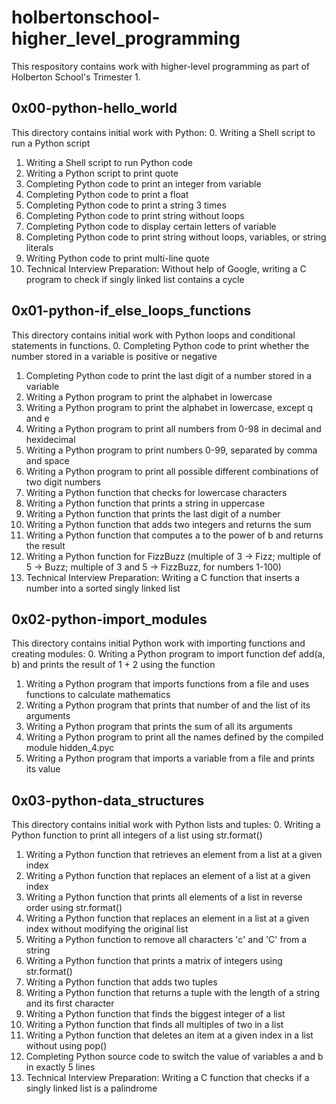 # holbertonschool-higher_level_programming
This respository contains work with higher-level programming as part of Holberton School's Trimester 1.

## 0x00-python-hello_world
This directory contains initial work with Python:
0. Writing a Shell script to run a Python script
1. Writing a Shell script to run Python code
2. Writing a Python script to print quote
3. Completing Python code to print an integer from variable
4. Completing Python code to print a float
5. Completing Python code to print a string 3 times
6. Completing Python code to print string without loops
7. Completing Python code to display certain letters of variable
8. Completing Python code to print string without loops, variables, or string literals
9. Writing Python code to print multi-line quote
10. Technical Interview Preparation:
Without help of Google, writing a C program to check if singly linked list contains a cycle

## 0x01-python-if_else_loops_functions
This directory contains initial work with Python loops and conditional statements in functions.
0. Completing Python code to print whether the number stored in a variable is positive or negative
1. Completing Python code to print the last digit of a number stored in a variable
2. Writing a Python program to print the alphabet in lowercase
3. Writing a Python program to print the alphabet in lowercase, except q and e
4. Writing a Python program to print all numbers from 0-98 in decimal and hexidecimal
5. Writing a Python program to print numbers 0-99, separated by comma and space
6. Writing a Python program to print all possible different combinations of two digit numbers
7. Writing a Python function that checks for lowercase characters
8. Writing a Python function that prints a string in uppercase
9. Writing a Python function that prints the last digit of a number
10. Writing a Python function that adds two integers and returns the sum
11. Writing a Python function that computes a to the power of b and returns the result
12. Writing a Python function for FizzBuzz
(multiple of 3 -> Fizz; multiple of 5 -> Buzz; multiple of 3 and 5 -> FizzBuzz, for numbers 1-100)
13. Technical Interview Preparation:
Writing a C function that inserts a number into a sorted singly linked list

## 0x02-python-import_modules
This directory contains initial Python work with importing functions and creating modules:
0. Writing a Python program to import function def add(a, b) and prints the result of 1 + 2 using the function
1. Writing a Python program that imports functions from a file and uses functions to calculate mathematics
2. Writing a Python program that prints that number of and the list of its arguments
3. Writing a Python program that prints the sum of all its arguments
4. Writing a Python program to print all the names defined by the compiled module hidden_4.pyc
5. Writing a Python program that imports a variable from a file and prints its value

## 0x03-python-data_structures
This directory contains initial work with Python lists and tuples:
0. Writing a Python function to print all integers of a list using str.format()
1. Writing a Python function that retrieves an element from a list at a given index
2. Writing a Python function that replaces an element of a list at a given index
3. Writing a Python function that prints all elements of a list in reverse order using str.format()
4. Writing a Python function that replaces an element in a list at a given index without modifying the original list
5. Writing a Python function to remove all characters 'c' and 'C' from a string
6. Writing a Python function that prints a matrix of integers using str.format()
7. Writing a Python function that adds two tuples
8. Writing a Python function that returns a tuple with the length of a string and its first character
9. Writing a Python function that finds the biggest integer of a list
10. Writing a Python function that finds all multiples of two in a list
11. Writing a Python function that deletes an item at a given index in a list without using pop()
12. Completing Python source code to switch the value of variables a and b in exactly 5 lines
13. Technical Interview Preparation:
Writing a C function that checks if a singly linked list is a palindrome
